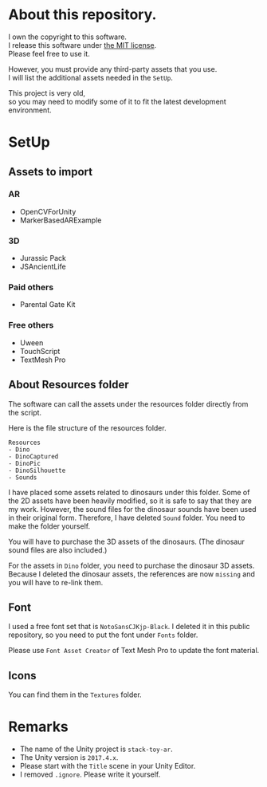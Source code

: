 # About this repository.

I own the copyright to this software.  
I release this software under [the MIT license](LICENSE).  
Please feel free to use it.

However, you must provide any third-party assets that you use.  
I will list the additional assets needed in the `SetUp`.

This project is very old,  
so you may need to modify some of it to fit the latest development environment.

# SetUp

## Assets to import

### AR

- OpenCVForUnity
- MarkerBasedARExample

### 3D

- Jurassic Pack
- JSAncientLife

### Paid others

- Parental Gate Kit

### Free others

- Uween
- TouchScript
- TextMesh Pro

## About Resources folder

The software can call the assets under the resources folder directly from the script.

Here is the file structure of the resources folder.

```
Resources
- Dino
- DinoCaptured
- DinoPic
- DinoSilhouette
- Sounds
```

I have placed some assets related to dinosaurs under this folder.
Some of the 2D assets have been heavily modified, so it is safe to say that they are my work.
However, the sound files for the dinosaur sounds have been used in their original form.
Therefore, I have deleted `Sound` folder. You need to make the folder yourself.

You will have to purchase the 3D assets of the dinosaurs.
(The dinosaur sound files are also included.)

For the assets in `Dino` folder, you need to purchase the dinosaur 3D assets.
Because I deleted the dinosaur assets, the references are now `missing` and you will have to re-link them.

## Font

I used a free font set that is `NotoSansCJKjp-Black`.
I deleted it in this public repository, so you need to put the font under `Fonts` folder.

Please use `Font Asset Creator` of Text Mesh Pro to update the font material.

## Icons

You can find them in the `Textures` folder.

# Remarks

- The name of the Unity project is `stack-toy-ar`.
- The Unity version is `2017.4.x`.
- Please start with the `Title` scene in your Unity Editor.
- I removed `.ignore`. Please write it yourself.

